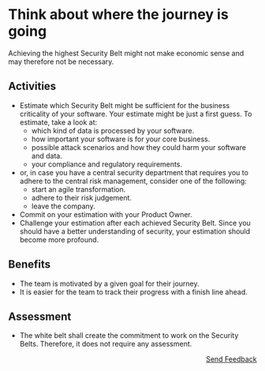 # Think about where the journey is going

Achieving the highest Security Belt might not make economic sense and may therefore not be necessary.

## Activities

- Estimate which Security Belt might be sufficient for the business criticality of your software. Your estimate might be just a first guess. To estimate, take a look at:
  - which kind of data is processed by your software.
  - how important your software is for your core business.
  - possible attack scenarios and how they could harm your software and data.
  - your compliance and regulatory requirements.
- or, in case you have a central security department that requires you to adhere to the central risk management, consider one of the following:
  - start an agile transformation.
  - adhere to their risk judgement.
  - leave the company.
- Commit on your estimation with your Product Owner.
- Challenge your estimation after each achieved Security Belt. Since you should have a better understanding of security, your estimation should become more profound.

## Benefits

- The team is motivated by a given goal for their journey.
- It is easier for the team to track their progress with a finish line ahead.

## Assessment

- The white belt shall create the commitment to work on the Security Belts. Therefore, it does not require any assessment.

<p align="right"><a href="https://www.surveymonkey.de/r/MNWNVRB">Send Feedback</a></p>

